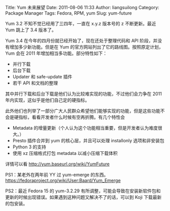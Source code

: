 Title: Yum 未来展望
Date: 2011-08-06 11:33
Author: liangsuilong
Category: Package Manager
Tags: Fedora, RPM, yum
Slug: yum-future

Yum 3.2 不知不觉已经用了三四年，一直在 x.y.z 版本号的 z 不断更新。最近
Yum 跳上了 3.4 版本了。

Yum 3.4 在今年的四月份就已经开始了，现在还处于整理代码和 API
阶段，并没有增加多少新功能。但是在 Yum
的官方网站列出了它的路线图。按照原定计划，Yum 会在 2011
年增加相当多功能。部分特性如下：

-   并行下载
-   后台下载
-   Updater 和 safe-update 插件
-   若干 API 和文档的整理

其中并行下载和后台下载是他们认为比较难实现的功能，不过他们会力争在 2011
年内实现，这似乎是他们自己定的硬指标。

此外他们也列举了一部分广大人民群众希望他们能够实现的功能，但是这些功能不会是硬指标，看看开发者什么时候有空再折腾。有几个特性会

-   Metadata
    的增量更新（个人认为这个功能相当重要，但是开发者认为难度很大。）
-   Presto 插件合并到 yum 的核心层，并且可以处理 installonly
    选项和非安装包
-   Python 3 的支持
-   使用 xz 压缩格式打包 metadata 以减小压缩下载体积

详情可以看 <http://yum.baseurl.org/wiki/YumFuture>

PS1：某老外在两年前 YY 过 yum-emerge
的东西。<https://fedoraproject.org/wiki/User:Baard/Yum_Emerge>

PS2：最近 Fedora 15 的 yum-3.2.29
有所调整，可能会导致在安装新软件包和更新的时候出现错误。如果遇到这种问题又解决不了的话，可以到
Koji 下载最新的包安装。
